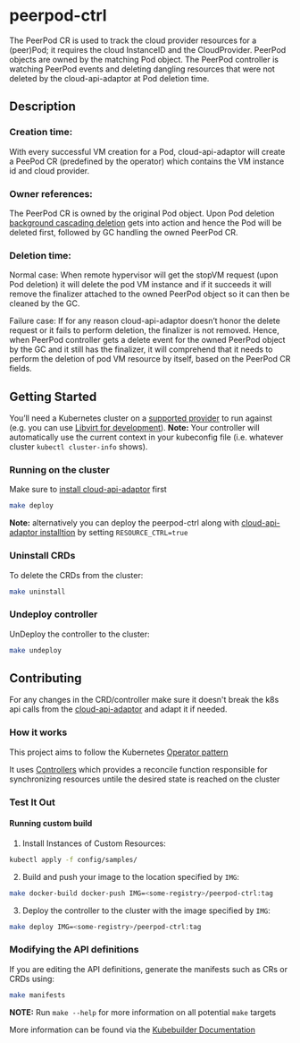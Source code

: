 # peerpod-ctrl
The PeerPod CR is used to track the cloud provider resources for a (peer)Pod; it requires the cloud InstanceID and the CloudProvider. PeerPod objects are owned by the matching Pod object.
The PeerPod controller is watching PeerPod events and deleting dangling resources that were not deleted by the cloud-api-adaptor at Pod deletion time.

## Description
### Creation time:
With every successful VM creation for a Pod, cloud-api-adaptor will create a PeePod CR (predefined by the operator) which contains the VM instance id and cloud provider.

### Owner references:
The PeerPod CR is owned by the original Pod object. Upon Pod deletion [background cascading deletion](https://kubernetes.io/docs/concepts/architecture/garbage-collection/#background-deletion) gets into action and hence the Pod will be deleted first, followed by GC handling the owned PeerPod CR.

### Deletion time:
Normal case: When remote hypervisor will get the stopVM request (upon Pod deletion) it will delete the pod VM instance and if it succeeds it will remove the finalizer attached to the owned PeerPod object so it can then be cleaned by the GC.

Failure case: If for any reason cloud-api-adaptor doesn’t honor the delete request or it fails to perform deletion, the finalizer is not removed. Hence, when PeerPod controller gets a delete event for the owned PeerPod object by the GC and it still has the finalizer, it will comprehend that it needs to perform the deletion of pod VM resource by itself, based on the PeerPod CR fields.

## Getting Started
You’ll need a Kubernetes cluster on a [supported provider](../../README.md#supported-providers) to run against (e.g. you can use [Libvirt for development](../cloud-api-adaptor/libvirt)).
**Note:** Your controller will automatically use the current context in your kubeconfig file (i.e. whatever cluster `kubectl cluster-info` shows).

### Running on the cluster
Make sure to [install cloud-api-adaptor](../cloud-api-adaptor/install/README.md) first
```sh
make deploy
```
**Note:** alternatively you can deploy the peerpod-ctrl along with [cloud-api-adaptor installtion](../cloud-api-adaptor/install/README.md) by setting `RESOURCE_CTRL=true`

### Uninstall CRDs
To delete the CRDs from the cluster:

```sh
make uninstall
```

### Undeploy controller
UnDeploy the controller to the cluster:

```sh
make undeploy
```

## Contributing
For any changes in the CRD/controller make sure it doesn't break the k8s api calls from the [cloud-api-adaptor](../cloud-api-adaptor) and adapt it if needed.

### How it works
This project aims to follow the Kubernetes [Operator pattern](https://kubernetes.io/docs/concepts/extend-kubernetes/operator/)

It uses [Controllers](https://kubernetes.io/docs/concepts/architecture/controller/) 
which provides a reconcile function responsible for synchronizing resources untile the desired state is reached on the cluster 

### Test It Out
#### Running custom build
1. Install Instances of Custom Resources:

```sh
kubectl apply -f config/samples/
```

2. Build and push your image to the location specified by `IMG`:

```sh
make docker-build docker-push IMG=<some-registry>/peerpod-ctrl:tag
```

3. Deploy the controller to the cluster with the image specified by `IMG`:

```sh
make deploy IMG=<some-registry>/peerpod-ctrl:tag
```

### Modifying the API definitions
If you are editing the API definitions, generate the manifests such as CRs or CRDs using:

```sh
make manifests
```

**NOTE:** Run `make --help` for more information on all potential `make` targets

More information can be found via the [Kubebuilder Documentation](https://book.kubebuilder.io/introduction.html)

